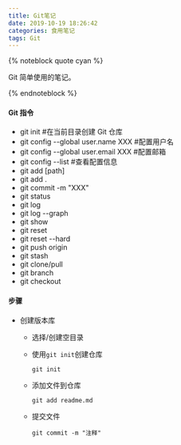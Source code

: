 ```yaml
---
title: Git笔记
date: 2019-10-19 18:26:42
categories: 食用笔记
tags: Git
---
```


{% noteblock quote cyan %}

Git 简单使用的笔记。

{% endnoteblock %}

<!-- more -->

#### Git 指令

-   git init #在当前目录创建 Git 仓库
-   git config --global user.name XXX #配置用户名
-   git config --global user.email XXX #配置邮箱
-   git config --list #查看配置信息
-   git add [path]
-   git add .
-   git commit -m "XXX"
-   git status
-   git log
-   git log --graph
-   git show
-   git reset
-   git reset --hard
-   git push origin
-   git stash
-   git clone/pull
-   git branch
-   git checkout

#### 步骤

-   创建版本库

    -   选择/创建空目录

    -   使用`git init`创建仓库

        ```shell
        git init
        ```

    -   添加文件到仓库

        ```shell
        git add readme.md
        ```

    -   提交文件

        ```shell
        git commit -m "注释"
        ```
